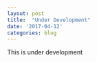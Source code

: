 ```yaml
---
layout: post
title:  "Under Development"
date: '2017-04-12'
categories: blog
---
```


This is under development
